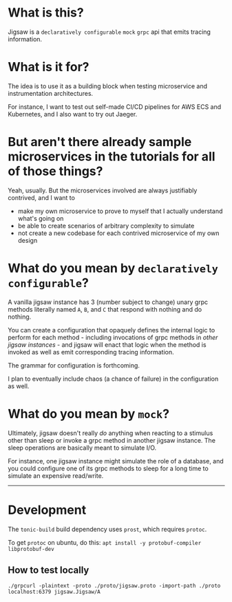 # What is this?
Jigsaw is a `declaratively configurable` `mock` `grpc` api that emits tracing information.

# What is it for?
The idea is to use it as a building block when testing microservice and instrumentation architectures.

For instance, I want to test out self-made CI/CD pipelines for AWS ECS and Kubernetes, and I also want to try out Jaeger.

# But aren't there already sample microservices in the tutorials for all of those things?
Yeah, usually. But the microservices involved are always justifiably contrived, and I want to
- make my own microservice to prove to myself that I actually understand what's going on
- be able to create scenarios of arbitrary complexity to simulate
- not create a new codebase for each contrived microservice of my own design

# What do you mean by `declaratively configurable`?
A vanilla jigsaw instance has 3 (number subject to change) unary grpc methods literally named `A`, `B`, and `C` that respond with nothing and do nothing.

You can create a configuration that opaquely defines the internal logic to perform for each method - including invocations of grpc methods in *other jigsaw instances* - and jigsaw will enact that logic when the method is invoked as well as emit corresponding tracing information.

The grammar for configuration is forthcoming.

I plan to eventually include chaos (a chance of failure) in the configuration as well.

# What do you mean by `mock`?
Ultimately, jigsaw doesn't really _do_ anything when reacting to a stimulus other than sleep or invoke a grpc method in another jigsaw instance. The sleep operations are basically meant to simulate I/O.

For instance, one jigsaw instance might simulate the role of a database, and you could configure one of its grpc methods to sleep for a long time to simulate an expensive read/write.

---
# Development
The `tonic-build` build dependency uses `prost`, which requires `protoc`.

To get `protoc` on ubuntu, do this:
```apt install -y protobuf-compiler libprotobuf-dev```

## How to test locally
```./grpcurl -plaintext -proto ./proto/jigsaw.proto -import-path ./proto localhost:6379 jigsaw.Jigsaw/A```